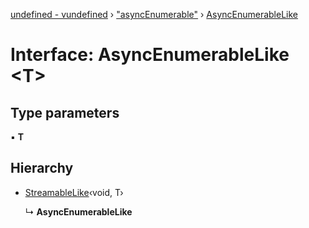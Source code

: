 [undefined - vundefined](../README.md) › ["asyncEnumerable"](../modules/_asyncenumerable_.md) › [AsyncEnumerableLike](_asyncenumerable_.asyncenumerablelike.md)

# Interface: AsyncEnumerableLike <**T**>

## Type parameters

▪ **T**

## Hierarchy

* [StreamableLike](_streamable_.streamablelike.md)‹void, T›

  ↳ **AsyncEnumerableLike**
